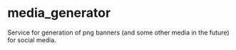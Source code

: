 # media_generator
Service for generation of png banners (and some other media in the future) for social media.
